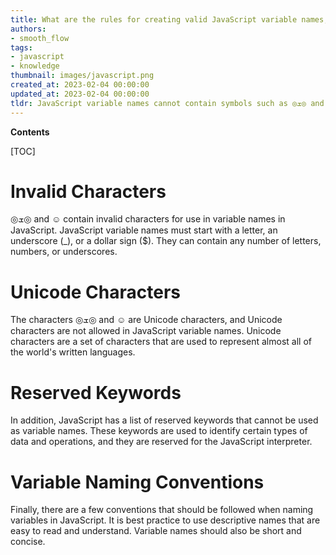 ```yaml
---
title: What are the rules for creating valid JavaScript variable names, and why are ◎ܫ◎ and ☺ not valid?
authors:
- smooth_flow
tags:
- javascript
- knowledge
thumbnail: images/javascript.png
created_at: 2023-02-04 00:00:00
updated_at: 2023-02-04 00:00:00
tldr: JavaScript variable names cannot contain symbols such as ◎ܫ◎ and ☺.
---
```


**Contents**

[TOC]

# Invalid Characters
◎ܫ◎ and ☺ contain invalid characters for use in variable names in JavaScript. JavaScript variable names must start with a letter, an underscore (_), or a dollar sign ($). They can contain any number of letters, numbers, or underscores. 

# Unicode Characters
The characters ◎ܫ◎ and ☺ are Unicode characters, and Unicode characters are not allowed in JavaScript variable names. Unicode characters are a set of characters that are used to represent almost all of the world's written languages.

# Reserved Keywords
In addition, JavaScript has a list of reserved keywords that cannot be used as variable names. These keywords are used to identify certain types of data and operations, and they are reserved for the JavaScript interpreter. 

# Variable Naming Conventions
Finally, there are a few conventions that should be followed when naming variables in JavaScript. It is best practice to use descriptive names that are easy to read and understand. Variable names should also be short and concise.

